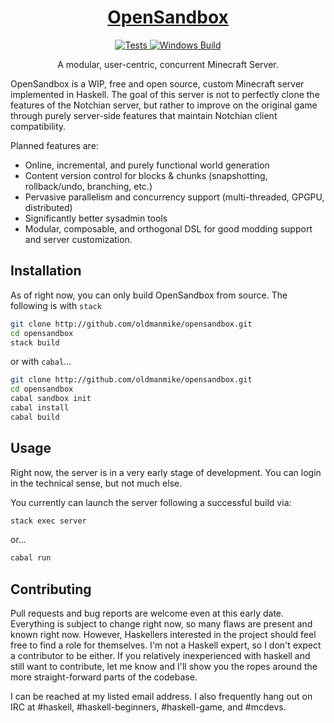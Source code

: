 <h1 align="center">
  <a href="https://github.com/oldmanmike/opensandbox">
    OpenSandbox
  </a>
</h1>

<p align="center">
  <a href="https://travis-ci.org/oldmanmike/opensandbox">
    <img alt="Tests"
      src="https://img.shields.io/travis/oldmanmike/opensandbox.svg?style=flat-square">
  </a>
  <a href="https://ci.appveyor.com/project/oldmanmike/opensandbox">
    <img alt="Windows Build"
      src="https://ci.appveyor.com/api/projects/status/ox9dg4awdh09wih1">
  </a>
</p>

<p align="center">
  A modular, user-centric, concurrent Minecraft Server.
</p>

OpenSandbox is a WIP, free and open source, custom Minecraft server implemented in Haskell.
The goal of this server is not to perfectly clone the features of the Notchian server, but rather to improve on the original game through purely server-side features that maintain Notchian client compatibility.

Planned features are:
* Online, incremental, and purely functional world generation
* Content version control for blocks & chunks (snapshotting, rollback/undo, branching, etc.)
* Pervasive parallelism and concurrency support (multi-threaded, GPGPU, distributed)
* Significantly better sysadmin tools
* Modular, composable, and orthogonal DSL for good modding support and server customization.

## Installation

As of right now, you can only build OpenSandbox from source.
The following is with `stack`
```bash
git clone http://github.com/oldmanmike/opensandbox.git
cd opensandbox
stack build
```

or with `cabal`...

```bash
git clone http://github.com/oldmanmike/opensandbox.git
cd opensandbox
cabal sandbox init
cabal install
cabal build
```

## Usage

Right now, the server is in a very early stage of development. You can login in the technical sense, but not much else.

You currently can launch the server following a successful build via:
```bash
stack exec server
```

or...

```bash
cabal run
```

## Contributing

Pull requests and bug reports are welcome even at this early date. Everything is subject to change right now, so many flaws are present and known right now. However, Haskellers interested in the project should feel free to find a role for themselves. I'm not a Haskell expert, so I don't expect a contributor to be either. If you relatively inexperienced with haskell and still want to contribute, let me know and I'll show you the ropes around the more straight-forward parts of the codebase.

I can be reached at my listed email address. I also frequently hang out on IRC at #haskell, #haskell-beginners, #haskell-game, and #mcdevs.
